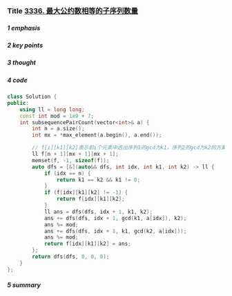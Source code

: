 ### Title [3336. 最大公约数相等的子序列数量](https://leetcode.cn/problems/find-the-number-of-subsequences-with-equal-gcd/)

##### 1 emphasis



##### 2 key points

 

##### 3 thought



##### 4 code

```cpp
class Solution {
public:
    using ll = long long;
    const int mod = 1e9 + 7;
    int subsequencePairCount(vector<int>& a) {
        int n = a.size();
        int mx = *max_element(a.begin(), a.end());

        // f[i][k1][k2]表示前i个元素中选出序列1的gcd为k1，序列2的gcd为k2的方案数
        ll f[n + 1][mx + 1][mx + 1];
        memset(f, -1, sizeof(f));
        auto dfs = [&](auto&& dfs, int idx, int k1, int k2) -> ll {
            if (idx == n) {
                return k1 == k2 && k1 != 0;
            }
            if (f[idx][k1][k2] != -1) {
                return f[idx][k1][k2];
            }
            ll ans = dfs(dfs, idx + 1, k1, k2);
            ans += dfs(dfs, idx + 1, gcd(k1, a[idx]), k2);
            ans %= mod;
            ans += dfs(dfs, idx + 1, k1, gcd(k2, a[idx]));
            ans %= mod;
            return f[idx][k1][k2] = ans;
        };
        return dfs(dfs, 0, 0, 0);
    }
};
```



##### 5 summary

